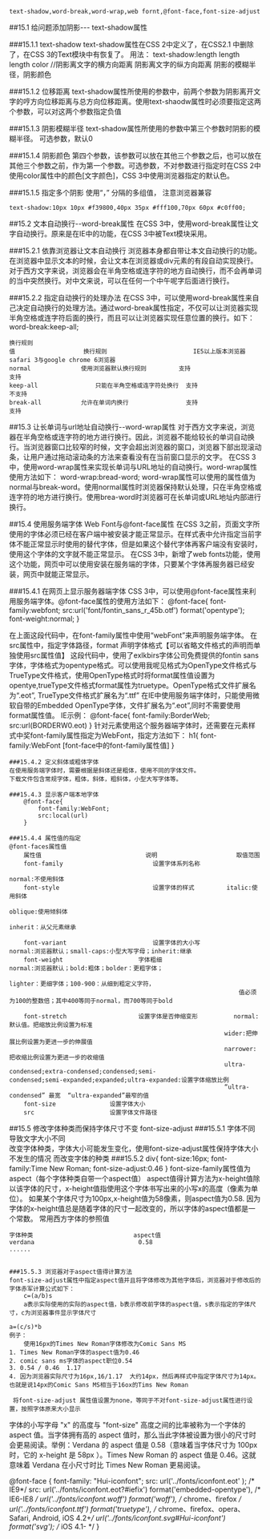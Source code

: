 	text-shadow,word-break,word-wrap,web fornt,@font-face,font-size-adjust

##15.1 给问题添加阴影--- text-shadow属性

###15.1.1 text-shadow
	text-shadow属性在CSS 2中定义了，在CSS2.1 中删除了，在CSS 3的Text模块中有恢复了。
	用法：
		text-shadow:length length length color //阴影离文字的横方向距离 阴影离文字的纵方向距离 阴影的模糊半径，阴影颜色

###15.1.2 位移距离
	text-shadow属性所使用的参数中，前两个参数为阴影离开文字的哼方向位移距离与总方向位移距离。使用text-shaodw属性时必须要指定这两个参数，可以对这两个参数指定负值

###15.1.3 阴影模糊半径
	text-shadow属性所使用的参数中第三个参数时阴影的模糊半径。  可选参数，默认0

###15.1.4 阴影颜色
	第四个参数，该参数可以放在其他三个参数之后，也可以放在其他三个参数之前，作为第一个参数。可选参数，不对参数进行指定时在CSS 2中使用color属性中的颜色[文字颜色]，CSS 3中使用浏览器指定的默认色。

###15.1.5 指定多个阴影
 使用“，” 分隔的多组值， 注意浏览器兼容

	text-shadow:10px 10px #f39800,40px 35px #fff100,70px 60px #c0ff00;



##15.2 文本自动换行--word-break属性
	在CSS 3中，使用word-break属性让文字自动换行。原来是在IE中的功能，在CSS 3中被Text模块采用。

###15.2.1 依靠浏览器让文本自动换行
	浏览器本身都自带让本文自动换行的功能。在浏览器中显示文本的时候，会让文本在浏览器或div元素的有段自动实现换行。对于西方文字来说，浏览器会在半角空格或连字符的地方自动换行，而不会再单词的当中突然换行。对中文来说，可以在任何一个中午呢字后面进行换行。

###15.2.2 指定自动换行的处理办法
 在CSS 3中，可以使用word-break属性来自己决定自动换行的处理方法。通过word-break属性指定，不仅可以让浏览器实现半角空格或连字符后面的换行，而且可以让浏览器实现任意位置的换行。如下：
	word-break:keep-all;


	换行规则
	值					换行规则						IE5以上版本浏览器			safari 3与google chrome 6浏览器	
	normal				使用浏览器默认换行规则			支持						支持
	keep-all			    只能在半角空格或连字符处换行	支持						不支持
	break-all			允许在单词内换行				支持						支持


##15.3 让长单词与url地址自动换行--word-wrap属性
对于西方文字来说，浏览器在半角空格或连字符的地方进行换行。因此，浏览器不能给较长的单词自动换行。当浏览器窗口比较窄的时候，文字会超出浏览器的窗口，浏览器下部出现滚动条，让用户通过拖动滚动条的方法来查看没有在当前窗口显示的文字。
在CSS 3中，使用word-wrap属性来实现长单词与URL地址的自动换行。word-wrap属性使用方法如下：
	word-wrap:bread-word;
	word-wrap属性可以使用的属性值为normal与break-word。使用normal属性时浏览器保持默认处理，只在半角空格或连字符的地方进行换行。使用brea-word时浏览器可在长单词或URL地址内部进行换行。

##15.4 使用服务端字体  Web Font与@font-face属性
在CSS 3之前，页面文字所使用的字体必须已经在客户端中被安装才能正常显示。在样式表中允许指定当前字体不能正常显示时使用的替代字体，但是如果这个替代字体再客户端没有安装时，使用这个字体的文字就不能正常显示。
在CSS 3中，新增了web fonts功能，使用这个功能，网页中可以使用安装在服务端的字体，只要某个字体再服务器已经安装，网页中就能正常显示。

###15.4.1 在网页上显示服务器端字体
CSS 3中，可以使用@font-face属性来利用服务端字体。@font-face属性的使用方法如下：
@font-face{
	font-family:webfont;
	src:url('font/fontin_sans_r_45b.otf') format('opentype');
	font-weight:normal;
}

在上面这段代码中，在font-family属性中使用“webFont”来声明服务端字体。
在src属性中，指定字体路径，format 声明字体格式【可以省略文件格式的声明而单独使用src属性值】
	这段代码中，使用了exlkbirs字体公司免费提供的fontin sans字体，字体格式为opentype格式。可以使用我呢见格式为OpenType文件格式与TrueType文件格式，使用OpenType格式时将format属性值设置为opentye,trueType文件格式format属性为truetype。OpenType格式文件扩展名为“.eot”, TrueType文件格式扩展名为“.ttf” 
	在IE中使用服务端字体时，只能使用微软自带的Embedded OpenType字体，文件扩展名为“.eot”,同时不需要使用format属性值。
	IE示例：
		@font-face{
			font-family:BorderWeb;
			src:url(BORDERW0.eot)
		}
	针对元素使用这个服务器端字体时，还需要在元素样式中奖font-family属性指定为WebFont，指定方法如下：
		h1{
			font-family:WebFont [font-face中的font-family属性值]
		}


	###15.4.2 定义斜体或粗体字体
	在使用服务端字体时，需要根据是斜体还是粗体，使用不同的字体文件。
	下载文件包含常规字体，粗体，斜体，粗斜体，小型大写字体等。

	###15.4.3 显示客户端本地字体
		@font-face{
			font-family:WebFont;
			src:local(url)
		}

	###15.4.4 属性值的指定
	@font-faces属性值
		属性值								说明						取值范围
		font-family							设置字体系列名称
																	normal:不使用斜体
		font-style							设置字体的样式			italic:使用斜体
																	oblique:使用倾斜体
																	inherit：从父元素继承

		font-variant						设置字体的大小写				normal:浏览器默认；small-caps:小型大写字母；inherit:继承
		font-weight						字体粗细						normal:浏览器默认；bold:粗体；bolder：更粗字体；
																	lighter：更细字体；100-900：从细到粗定义字符，
																	值必须为100的整数倍；其中400等同于normal，而700等同于bold

		font-stretch					设置字体是否伸缩变形			normal:默认值。把缩放比例设置为标准
																wider:把伸展比例设置为更进一步的伸展值
																narrower:把收缩比例设置为更进一步的收缩值
																ultra-condensed;extra-condensed;condensed;semi-																			condensed;semi-expanded;expanded;ultra-expanded:设置字体缩放比例
																“ultra-condensed” 最宽  “ultra-expanded”最窄的值
		font-size				设置字体大小
		src						设置字体文件路径


##15.5 修改字体种类而保持字体尺寸不变  font-size-adjust
	###15.5.1 字体不同导致文字大小不同  
			改变字体种类，字体大小可能发生变化，使用font-size-adjust属性保持字体大小不发生的情况 而改变字体的种类
	###15.5.2
		div{
			font-size:16px;
			font-family:Time New Roman;
			font-size-adjust:0.46
		}
		font-size-family属性值为aspect（每个字体种类自带一个aspect值）
		aspect值得计算方法为x-height值除以该字体的尺寸，x-height值指使用这个字体书写出来的小写x的高度（像素为单位）。 如果某个字体尺寸为100px,x-height值为58像素，则aspect值为0.58. 因为字体的x-height值总是随着字体的尺寸一起改变的，所以字体的aspect值都是一个常数。
					常用西方字体的参照值

	字体种类							aspect值
	verdana								0.58
	......


	###15.5.3 浏览器对于aspect值得计算方法
	font-size-adjust属性中指定aspect值并且将字体修改为其他字体后，浏览器对于修改后的字体赤军计算公式如下：
		c=(a/b)s
		a表示实际使用的实际的aspect值，b表示修改前字体的aspect值，s表示指定的字体尺寸，c为浏览器事件显示字体尺寸

	a=(c/s)*b
	例子：
		使用16px的Times New Roman字体修改为Comic Sans MS
	1. Times New Roman字体的aspect值为0.46
	2. comic sans ms字体的aspect职位0.54
	3. 0.54 / 0.46  1.17
	4. 因为浏览器实际尺寸为16px,16/1.17  大约14px，然后再样式中指定字体尺寸为14px。 也就是说14px的Comic Sans MS相当于16ox的Tims New Roman

	 将font-size-adjust 属性值设置为none，等同于不对font-size-adjust属性进行设置，按照字体原来大小显示


字体的小写字母 "x" 的高度与 "font-size" 高度之间的比率被称为一个字体的 aspect 值。当字体拥有高的 aspect 值时，那么当此字体被设置为很小的尺寸时会更易阅读。举例：Verdana 的 aspect 值是 0.58（意味着当字体尺寸为 100px 时，它的 x-height 是 58px ）。Times New Roman 的 aspect 值是 0.46。这就意味着 Verdana 在小尺寸时比 Times New Roman 更易阅读。



@font-face {
    font-family: "Hui-iconfont";
    src: url('../fonts/iconfont.eot' ); /* IE9*/
    src: url('../fonts/iconfont.eot?#iefix') format('embedded-opentype'), /* IE6-IE8 */
    url('../fonts/iconfont.woff') format('woff'), /* chrome、firefox */
    url('../fonts/iconfont.ttf') format('truetype'), /* chrome、firefox、opera、Safari, Android, iOS 4.2+*/
    url('../fonts/iconfont.svg#Hui-iconfont') format('svg'); /* iOS 4.1- */
}
